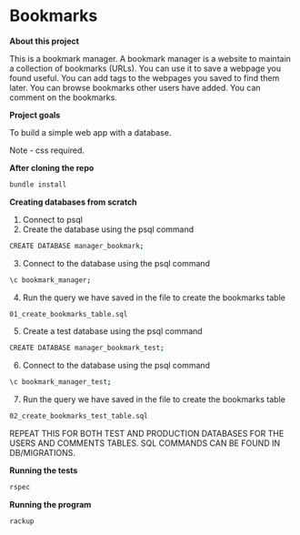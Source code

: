 # Bookmarks

**About this project**

This is a bookmark manager. A bookmark manager is a website to maintain a collection of bookmarks (URLs). You can use it to save a webpage you found useful. You can add tags to the webpages you saved to find them later. You can browse bookmarks other users have added. You can comment on the bookmarks.

**Project goals**

To build a simple web app with a database.

Note - css required. 

**After cloning the repo**

```sh
bundle install
```

**Creating databases from scratch**

1. Connect to psql
2. Create the database using the psql command

```sh
CREATE DATABASE manager_bookmark;
```

3. Connect to the database using the psql command

```sh
\c bookmark_manager;
```

4. Run the query we have saved in the file to create the bookmarks table

```sh
01_create_bookmarks_table.sql
```

5. Create a test database using the psql command

```sh
CREATE DATABASE manager_bookmark_test;
```

6. Connect to the database using the psql command

```sh
\c bookmark_manager_test;
```

7. Run the query we have saved in the file to create the bookmarks table

```sh
02_create_bookmarks_test_table.sql
```

REPEAT THIS FOR BOTH TEST AND PRODUCTION DATABASES FOR THE USERS AND COMMENTS TABLES. SQL COMMANDS CAN BE FOUND IN DB/MIGRATIONS.

**Running the tests**

```sh
rspec
```

**Running the program**

```sh
rackup
```
